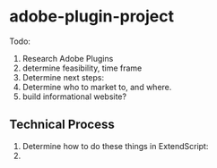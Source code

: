 # adobe-plugin-project

Todo:

1. Research Adobe Plugins
2. determine feasibility, time frame
3. Determine next steps:
  1. Determine who to market to, and where. 
  2. build informational website?
 
## Technical Process

1. Determine how to do these things in ExtendScript:
  1. 
